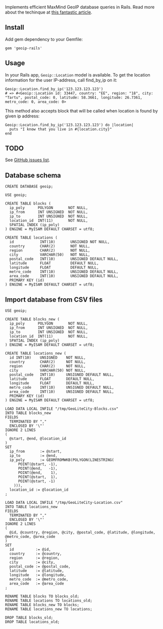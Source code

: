 Implements efficient MaxMind GeoIP database queries in Rails. Read more about the techinque at [this fantastic article](http://jcole.us/blog/archives/2007/11/24/on-efficiently-geo-referencing-ips-with-maxmind-geoip-and-mysql-gis).

## Install

Add gem dependency to your Gemfile:

    gem 'geoip-rails'

## Usage

In your Rails app, `Geoip::Location` model is available. To get the location information for the user IP-address, call find_by_ip on it:

    Geoip::Location.find_by_ip('123.123.123.123')
    # => #<Geoip::Location id: 33447, country: "EE", region: "18", city: "Tartu", postal_code: 0, latitude: 58.3661, longitude: 26.7361, metro_code: 0, area_code: 0>

This method also accepts block that will be called when location is found by given ip address:

    Geoip::Location.find_by_ip('123.123.123.123') do |location|
      puts "I know that you live in #{location.city}"
    end

## TODO

See [GitHub issues list](https://github.com/priithaamer/geoip-rails/issues).

## Database schema

    CREATE DATABASE geoip;
    
    USE geoip;

    CREATE TABLE blocks (
      ip_poly      POLYGON       NOT NULL,
      ip_from      INT UNSIGNED  NOT NULL,
      ip_to        INT UNSIGNED  NOT NULL,
      location_id  INT(11)       NOT NULL,
      SPATIAL INDEX (ip_poly)
    ) ENGINE = MyISAM DEFAULT CHARSET = utf8;

    CREATE TABLE locations (
      id            INT(10)       UNSIGNED NOT NULL,
      country       CHAR(2)       NOT NULL,
      region        CHAR(2)       NOT NULL,
      city          VARCHAR(50)   NOT NULL,
      postal_code   INT(10)       UNSIGNED DEFAULT NULL,
      latitude      FLOAT         DEFAULT NULL,
      longitude     FLOAT         DEFAULT NULL,
      metro_code    INT(10)       UNSIGNED DEFAULT NULL,
      area_code     INT(10)       UNSIGNED DEFAULT NULL,
      PRIMARY KEY (id)
    ) ENGINE = MyISAM DEFAULT CHARSET = utf8;
    
## Import database from CSV files

    USE geoip;

    CREATE TABLE blocks_new (
      ip_poly      POLYGON       NOT NULL,
      ip_from      INT UNSIGNED  NOT NULL,
      ip_to        INT UNSIGNED  NOT NULL,
      location_id  INT(11)       NOT NULL,
      SPATIAL INDEX (ip_poly)
    ) ENGINE = MyISAM DEFAULT CHARSET = utf8;

    CREATE TABLE locations_new (
      id INT(10)    UNSIGNED    NOT NULL,
      country       CHAR(2)     NOT NULL,
      region        CHAR(2)     NOT NULL,
      city          VARCHAR(50) NOT NULL,
      postal_code   INT(10)     UNSIGNED DEFAULT NULL,
      latitude      FLOAT       DEFAULT NULL,
      longitude     FLOAT       DEFAULT NULL,
      metro_code    INT(10)     UNSIGNED DEFAULT NULL,
      area_code     INT(10)     UNSIGNED DEFAULT NULL,
      PRIMARY KEY (id)
    ) ENGINE = MyISAM DEFAULT CHARSET = utf8;

    LOAD DATA LOCAL INFILE "/tmp/GeoLiteCity-Blocks.csv"
    INTO TABLE blocks_new
    FIELDS
      TERMINATED BY ","
      ENCLOSED BY '\"'
    IGNORE 2 LINES
    (
      @start, @end, @location_id
    )
    SET
      ip_from       := @start,
      ip_to         := @end,
      ip_poly       := GEOMFROMWKB(POLYGON(LINESTRING(
          POINT(@start, -1),
          POINT(@end,   -1),
          POINT(@end,    1),
          POINT(@start,  1),
          POINT(@start, -1)
        ))),
      location_id := @location_id
    ;

    LOAD DATA LOCAL INFILE "/tmp/GeoLiteCity-Location.csv"
    INTO TABLE locations_new
    FIELDS
      TERMINATED BY ","
      ENCLOSED BY '\"'
    IGNORE 2 LINES
    (
      @id, @country, @region, @city, @postal_code, @latitude, @longitude, @metro_code, @area_code
    )
    SET
      id          := @id,
      country     := @country,
      region      := @region,
      city        := @city,
      postal_code := @postal_code,
      latitude    := @latitude,
      longitude   := @longitude,
      metro_code  := @metro_code,
      area_code   := @area_code
    ;

    RENAME TABLE blocks TO blocks_old;
    RENAME TABLE locations TO locations_old;
    RENAME TABLE blocks_new TO blocks;
    RENAME TABLE locations_new TO locations;

    DROP TABLE blocks_old;
    DROP TABLE locations_old;
    
    
